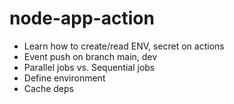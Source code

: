 # node-app-action
- Learn how to create/read ENV, secret on actions
- Event push on branch main, dev
- Parallel jobs vs. Sequential jobs
- Define environment
- Cache deps
